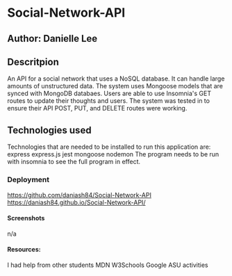 # Social-Network-API

## Author: Danielle Lee

## Descritpion 
An API for a social network that uses a NoSQL database. It can handle large amounts of unstructured data. 
The system uses Mongoose models that are synced with MongoDB databaes. Users are able to use Insomnia's GET routes to update their thoughts and users. 
The system was tested in to ensure their API POST, PUT, and DELETE routes were working.

## Technologies used
Technologies that are needed to be installed to run this application are:
express
express.js
jest
mongoose
nodemon
The program needs to be run with insomnia to see the full program in effect. 

### Deployment
https://github.com/daniash84/Social-Network-API
https://daniash84.github.io/Social-Network-API/

#### Screenshots
n/a

#### Resources:
I had help from other students
MDN
W3Schools
Google
ASU activities 